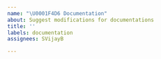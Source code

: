 ```yaml
---
name: "\U0001F4D6 Documentation"
about: Suggest modifications for documentations
title: ''
labels: documentation
assignees: SVijayB

---
```


<!-- ⚠️⚠️ Do Not Delete These Comments. ⚠️⚠️ -->
<!-- Read our Rules of Conduct: https://github.com/SVijayB/OSC-DBot/blob/master/.github/CODE_OF_CONDUCT.md -->
<!-- Please search existing issues to avoid creating duplicates. -->
<!--- Provide a general summary of your issue in the Title above -->

<!-- Describe changes to the documentations -->



<!-- Before submitting, click on the preview tab to check your work so far-->
